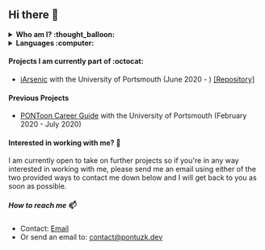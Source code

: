 ## Hi there 👋

<details>
  <summary><b> Who am I? :thought_balloon: </b></summary>
I am a 20 year old software developer currently living in Portsmouth, UK. I am originally from Sweden but I moved here to study for a Bachelors in Software Engineering and I am as of writing this, at the end of my first year and start of my second year. I have been programming for about 4 years using a multitude of languages, all of which you may find here on my Github Profile. I spent a majority of my time developing and designing games but my passion lies with developing software.
</details>

<details>
  <summary><b>Languages :computer: </b></summary>
  <ul>
    <li>C</li>
    <li>C#</li>
    <li>C++</li>
    <li>Python</li>
    <li>R</li>
    <li>Javascript</li>
    <li>Typescript</li>
    <li>Java</li>
  </ul>
</details>

#### Projects I am currently part of :octocat:
* [iArsenic](http://portsoc.github.io/iArsenic) with the University of Portsmouth (June 2020 - ) [[Repository]](https://github.com/portsoc/iArsenic)

#### Previous Projects
* [PONToon Career Guide](https://pontoonapps.com/careerguide/) with the University of Portsmouth (February 2020 - July 2020)

#### Interested in working with me? 🔭
I am currently open to take on further projects so if you're in any way interested in working with me, please send me an email using either of the two provided ways to contact me down below and I will get back to you as soon as possible.
##### How to reach me 📫
- Contact: [Email](mailto:contact@pontuzk.dev?subject=[GitHub]%20Work%20with%20me)
- Or send an email to: contact@pontuzk.dev
